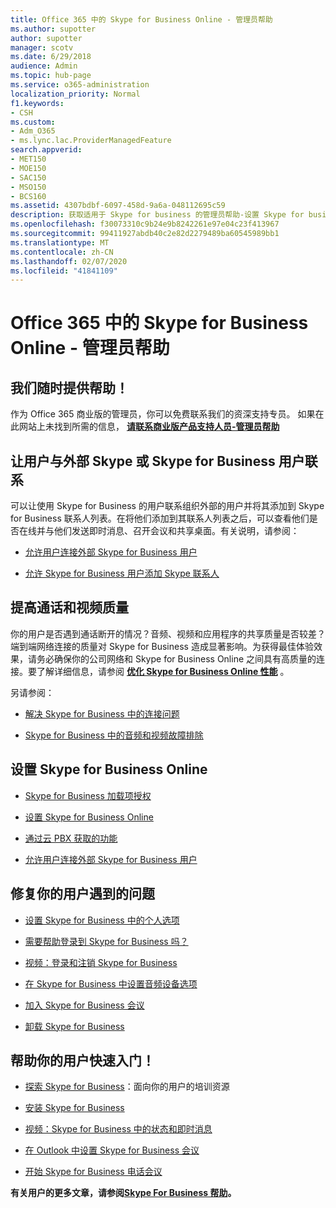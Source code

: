 ```yaml
---
title: Office 365 中的 Skype for Business Online - 管理员帮助
ms.author: supotter
author: supotter
manager: scotv
ms.date: 6/29/2018
audience: Admin
ms.topic: hub-page
ms.service: o365-administration
localization_priority: Normal
f1.keywords:
- CSH
ms.custom:
- Adm_O365
- ms.lync.lac.ProviderManagedFeature
search.appverid:
- MET150
- MOE150
- SAC150
- MSO150
- BCS160
ms.assetid: 4307bdbf-6097-458d-9a6a-048112695c59
description: 获取适用于 Skype for business 的管理员帮助-设置 Skype for business、您的网络、会议和即时消息以及用户的外部访问。 配置设置、排除故障和查看使用率报告。
ms.openlocfilehash: f30073310c9b24e9b8242261e97e04c23f413967
ms.sourcegitcommit: 99411927abdb40c2e82d2279489ba60545989bb1
ms.translationtype: MT
ms.contentlocale: zh-CN
ms.lasthandoff: 02/07/2020
ms.locfileid: "41841109"
---
```

# <a name="skype-for-business-online-in-office-365---admin-help"></a>Office 365 中的 Skype for Business Online - 管理员帮助

## <a name="were-here-to-help"></a>我们随时提供帮助！

作为 Office 365 商业版的管理员，你可以免费联系我们的资深支持专员。 如果在此网站上未找到所需的信息， **[请联系商业版产品支持人员-管理员帮助](https://support.office.com/article/32a17ca7-6fa0-4870-8a8d-e25ba4ccfd4b)**
  
## <a name="let-your-users-contact-external-skype-or-skype-for-business-users"></a>让用户与外部 Skype 或 Skype for Business 用户联系

可以让使用 Skype for Business 的用户联系组织外部的用户并将其添加到 Skype for Business 联系人列表。在将他们添加到其联系人列表之后，可以查看他们是否在线并与他们发送即时消息、召开会议和共享桌面。有关说明，请参阅：
  
- [允许用户连接外部 Skype for Business 用户](https://support.office.com/article/b414873a-0059-4cd5-aea1-e5d0857dbc94)
    
- [允许 Skype for Business 用户添加 Skype 联系人](https://support.office.com/article/08666236-1894-42ae-8846-e49232bbc460)
    
## <a name="improve-call-and-video-quality"></a>提高通话和视频质量

你的用户是否遇到通话断开的情况？音频、视频和应用程序的共享质量是否较差？端到端网络连接的质量对 Skype for Business 造成显著影响。为获得最佳体验效果，请务必确保你的公司网络和 Skype for Business Online 之间具有高质量的连接。要了解详细信息，请参阅 **[优化 Skype for Business Online 性能](tune-skype-for-business-online-performance.md)** 。 
  
另请参阅：
  
- [解决 Skype for Business 中的连接问题](https://support.office.com/article/ca302828-783f-425c-bbe2-356348583771)
    
- [Skype for Business 中的音频和视频故障排除](https://support.office.com/article/62777bc6-c52b-47ae-84ba-a8905c3b71dc)
    
## <a name="set-up-skype-for-business-online"></a>设置 Skype for Business Online

- [Skype for Business 加载项授权](https://support.office.com/article/3ed752b1-5983-43f9-bcfd-760619ab40a7)
    
- [设置 Skype for Business Online](https://support.office.com/article/40296968-e779-4259-980b-c2de1c044c6e)
    
- [通过云 PBX 获取的功能](https://support.office.com/article/bc9756d1-8a2f-42c4-98f6-afb17c29231c)
    
- [允许用户连接外部 Skype for Business 用户](https://support.office.com/article/b414873a-0059-4cd5-aea1-e5d0857dbc94)
    
## <a name="fix-problems-for-your-users"></a>修复你的用户遇到的问题

- [设置 Skype for Business 中的个人选项](https://support.office.com/article/68bacc31-71d3-44c3-a4d4-64da78c447aa#bkmk-stop-automatic-startup)
    
- [需要帮助登录到 Skype for Business 吗？](https://support.office.com/article/448b8ea7-5b33-444a-afd4-175fc9930d05)
    
- [视频：登录和注销 Skype for Business](https://support.office.com/article/8abed4b3-ac48-493e-9d76-0e10140e9451)
    
- [在 Skype for Business 中设置音频设备选项](https://support.office.com/article/2533d929-9814-4349-8ae4-fca29246e2ff)
    
- [加入 Skype for Business 会议](https://support.office.com/article/3862be6d-758a-4064-a016-67c0febf3cd5)
    
- [卸载 Skype for Business](https://support.office.com/article/28C4A036-7F22-406C-B7F4-87894CBAF902)
    
## <a name="help-your-users-get-started-quickly"></a>帮助你的用户快速入门！

- [探索 Skype for Business](https://support.office.com/article/8a3491a3-c095-4718-80cf-cbbe4afe4eba)：面向你的用户的培训资源 
    
- [安装 Skype for Business](https://support.office.com/article/8a0d4da8-9d58-44f9-9759-5c8f340cb3fb)
    
- [视频：Skype for Business 中的状态和即时消息](https://support.office.com/article/c873b869-4ce0-4375-9bea-5de150eaf081)
    
- [在 Outlook 中设置 Skype for Business 会议](https://support.office.com/article/b8305620-d16e-4667-989d-4a977aad6556)
    
- [开始 Skype for Business 电话会议](https://support.office.com/article/8dc8ac52-91ac-4db9-8672-11551fdaf997)
    
 **有关用户的更多文章，请参阅[Skype For Business 帮助](https://support.office.com/article/4fbe07ce-6b15-4a06-bcf0-baea57890410)。**
  

